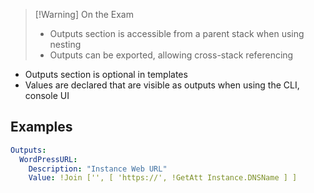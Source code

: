 >[!Warning] On the Exam
> - Outputs section is accessible from a parent stack when using nesting
> - Outputs can be exported, allowing cross-stack referencing

- Outputs section is optional in templates
- Values are declared that are visible as outputs when using the CLI, console UI

## Examples

```YAML
Outputs:
  WordPressURL:
    Description: "Instance Web URL"
    Value: !Join ['', [ 'https://', !GetAtt Instance.DNSName ] ]
```
